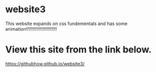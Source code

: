 # website3
This website expands on css fundementals and has some animation!!!!!!!!!!!!!!!!!!!!!!!!
# View this site from the link below.
https://githubhow.github.io/website3/